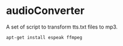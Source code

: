 # audioConverter

A set of script to transform tts.txt files to mp3.

```
apt-get install espeak ffmpeg
```

